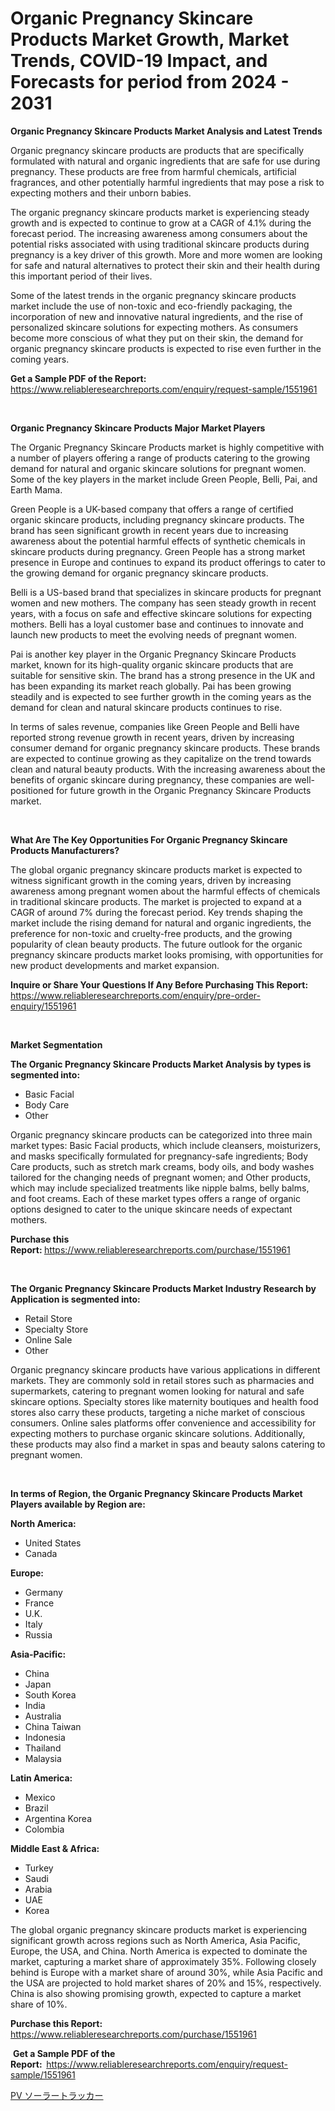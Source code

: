 <p><h1>Organic Pregnancy Skincare Products Market Growth, Market Trends, COVID-19 Impact, and Forecasts for period from 2024 - 2031</h1></p><p><strong>Organic Pregnancy Skincare Products Market Analysis and Latest Trends</strong></p>
<p><p>Organic pregnancy skincare products are products that are specifically formulated with natural and organic ingredients that are safe for use during pregnancy. These products are free from harmful chemicals, artificial fragrances, and other potentially harmful ingredients that may pose a risk to expecting mothers and their unborn babies.</p><p>The organic pregnancy skincare products market is experiencing steady growth and is expected to continue to grow at a CAGR of 4.1% during the forecast period. The increasing awareness among consumers about the potential risks associated with using traditional skincare products during pregnancy is a key driver of this growth. More and more women are looking for safe and natural alternatives to protect their skin and their health during this important period of their lives.</p><p>Some of the latest trends in the organic pregnancy skincare products market include the use of non-toxic and eco-friendly packaging, the incorporation of new and innovative natural ingredients, and the rise of personalized skincare solutions for expecting mothers. As consumers become more conscious of what they put on their skin, the demand for organic pregnancy skincare products is expected to rise even further in the coming years.</p></p>
<p><strong>Get a Sample PDF of the Report:&nbsp;</strong> <a href="https://www.reliableresearchreports.com/enquiry/request-sample/1551961">https://www.reliableresearchreports.com/enquiry/request-sample/1551961</a></p>
<p>&nbsp;</p>
<p><strong>Organic Pregnancy Skincare Products Major Market Players</strong></p>
<p><p>The Organic Pregnancy Skincare Products market is highly competitive with a number of players offering a range of products catering to the growing demand for natural and organic skincare solutions for pregnant women. Some of the key players in the market include Green People, Belli, Pai, and Earth Mama.</p><p>Green People is a UK-based company that offers a range of certified organic skincare products, including pregnancy skincare products. The brand has seen significant growth in recent years due to increasing awareness about the potential harmful effects of synthetic chemicals in skincare products during pregnancy. Green People has a strong market presence in Europe and continues to expand its product offerings to cater to the growing demand for organic pregnancy skincare products.</p><p>Belli is a US-based brand that specializes in skincare products for pregnant women and new mothers. The company has seen steady growth in recent years, with a focus on safe and effective skincare solutions for expecting mothers. Belli has a loyal customer base and continues to innovate and launch new products to meet the evolving needs of pregnant women.</p><p>Pai is another key player in the Organic Pregnancy Skincare Products market, known for its high-quality organic skincare products that are suitable for sensitive skin. The brand has a strong presence in the UK and has been expanding its market reach globally. Pai has been growing steadily and is expected to see further growth in the coming years as the demand for clean and natural skincare products continues to rise.</p><p>In terms of sales revenue, companies like Green People and Belli have reported strong revenue growth in recent years, driven by increasing consumer demand for organic pregnancy skincare products. These brands are expected to continue growing as they capitalize on the trend towards clean and natural beauty products. With the increasing awareness about the benefits of organic skincare during pregnancy, these companies are well-positioned for future growth in the Organic Pregnancy Skincare Products market.</p></p>
<p>&nbsp;</p>
<p><strong>What Are The Key Opportunities For Organic Pregnancy Skincare Products Manufacturers?</strong></p>
<p><p>The global organic pregnancy skincare products market is expected to witness significant growth in the coming years, driven by increasing awareness among pregnant women about the harmful effects of chemicals in traditional skincare products. The market is projected to expand at a CAGR of around 7% during the forecast period. Key trends shaping the market include the rising demand for natural and organic ingredients, the preference for non-toxic and cruelty-free products, and the growing popularity of clean beauty products. The future outlook for the organic pregnancy skincare products market looks promising, with opportunities for new product developments and market expansion.</p></p>
<p><strong>Inquire or Share Your Questions If Any Before Purchasing This Report:</strong> <a href="https://www.reliableresearchreports.com/enquiry/pre-order-enquiry/1551961">https://www.reliableresearchreports.com/enquiry/pre-order-enquiry/1551961</a></p>
<p>&nbsp;</p>
<p><strong>Market Segmentation</strong></p>
<p><strong>The Organic Pregnancy Skincare Products Market Analysis by types is segmented into:</strong></p>
<p><ul><li>Basic Facial</li><li>Body Care</li><li>Other</li></ul></p>
<p><p>Organic pregnancy skincare products can be categorized into three main market types: Basic Facial products, which include cleansers, moisturizers, and masks specifically formulated for pregnancy-safe ingredients; Body Care products, such as stretch mark creams, body oils, and body washes tailored for the changing needs of pregnant women; and Other products, which may include specialized treatments like nipple balms, belly balms, and foot creams. Each of these market types offers a range of organic options designed to cater to the unique skincare needs of expectant mothers.</p></p>
<p><strong>Purchase this Report:&nbsp;</strong><a href="https://www.reliableresearchreports.com/purchase/1551961">https://www.reliableresearchreports.com/purchase/1551961</a></p>
<p>&nbsp;</p>
<p><strong>The Organic Pregnancy Skincare Products Market Industry Research by Application is segmented into:</strong></p>
<p><ul><li>Retail Store</li><li>Specialty Store</li><li>Online Sale</li><li>Other</li></ul></p>
<p><p>Organic pregnancy skincare products have various applications in different markets. They are commonly sold in retail stores such as pharmacies and supermarkets, catering to pregnant women looking for natural and safe skincare options. Specialty stores like maternity boutiques and health food stores also carry these products, targeting a niche market of conscious consumers. Online sales platforms offer convenience and accessibility for expecting mothers to purchase organic skincare solutions. Additionally, these products may also find a market in spas and beauty salons catering to pregnant women.</p></p>
<p>&nbsp;</p>
<p><strong>In terms of Region, the Organic Pregnancy Skincare Products Market Players available by Region are:</strong></p>
<p>
    <p> <strong> North America: </strong>
        <ul>
            <li>United States</li>
            <li>Canada</li>
        </ul>
        </p> 
    <p> <strong> Europe: </strong>
        <ul>
            <li>Germany</li>
            <li>France</li>
            <li>U.K.</li>
            <li>Italy</li>
            <li>Russia</li>
        </ul>
        </p> 
    <p> <strong> Asia-Pacific: </strong>
        <ul>
            <li>China</li>
            <li>Japan</li>
            <li>South Korea</li>
            <li>India</li>
            <li>Australia</li>
            <li>China Taiwan</li>
            <li>Indonesia</li>
            <li>Thailand</li>
            <li>Malaysia</li>
        </ul>
        </p> 
    <p> <strong> Latin America: </strong>
        <ul>
            <li>Mexico</li>
            <li>Brazil</li>
            <li>Argentina Korea</li>
            <li>Colombia</li>
        </ul>
        </p> 
    <p> <strong> Middle East & Africa: </strong>
        <ul>
            <li>Turkey</li>
            <li>Saudi</li>
            <li>Arabia</li>
            <li>UAE</li>
            <li>Korea</li>
        </ul>
    </p>
    </p>
<p><p>The global organic pregnancy skincare products market is experiencing significant growth across regions such as North America, Asia Pacific, Europe, the USA, and China. North America is expected to dominate the market, capturing a market share of approximately 35%. Following closely behind is Europe with a market share of around 30%, while Asia Pacific and the USA are projected to hold market shares of 20% and 15%, respectively. China is also showing promising growth, expected to capture a market share of 10%.</p></p>
<p><strong>Purchase this Report: </strong><a href="https://www.reliableresearchreports.com/purchase/1551961">https://www.reliableresearchreports.com/purchase/1551961</a></p>
<p>&nbsp;<strong>Get a Sample PDF of the Report:&nbsp;&nbsp;</strong><a href="https://www.reliableresearchreports.com/enquiry/request-sample/1551961">https://www.reliableresearchreports.com/enquiry/request-sample/1551961</a></p>
<p><strong></strong></p>
<p><p><a href="https://github.com/ppmazlotr77499/Market-Research-Report-List-1/blob/main/21465817088.md">PV ソーラートラッカー</a></p></p>